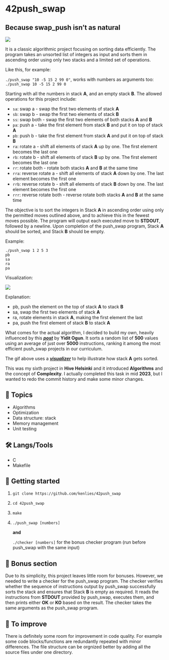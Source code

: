 # 42push_swap

## Because swap_push isn’t as natural

![](media/push_swap.gif)

It is a classic algorithmic project focusing on sorting data efficiently. The program takes an unsorted list of integers as input and sorts them in ascending order using only two stacks and a limited set of operations. 

Like this, for example:

 ```./push_swap "10 -5 15 2 99 0"```, works with numbers as arguments too: ```./push_swap 10 -5 15 2 99 0```

Starting with all the numbers in stack **A**, and an empty stack **B**. The allowed operations for this project include:
  - `sa`: swap a - swap the first two elements of stack **A**
  - `sb`: swap b - swap the first two elements of stack **B**
  - `ss`: swap both - swap the first two elements of both stacks **A** and **B**
  - `pa`: push a - take the first element from stack **B** and put it on top of stack **A**
  - `pb`: push b - take the first element from stack **A** and put it on top of stack **B**
  - `ra`: rotate a - shift all elements of stack **A** up by one. The first element becomes the last one
  - `rb`: rotate b - shift all elements of stack **B** up by one. The first element becomes the last one
  - `rr`: rotate both - rotate both stacks **A** and **B** at the same time
  - `rra`: reverse rotate a - shift all elements of stack **A** down by one. The last element becomes the first one
  - `rrb`: reverse rotate b - shift all elements of stack **B** down by one. The last element becomes the first one
  - `rrr`: reverse rotate both - reverse rotate both stacks **A** and **B** at the same time

The objective is to sort the integers in Stack **A** in ascending order using only the permitted moves outlined above, and to achieve this in the fewest moves possible. The program will output each executed move to **STDOUT**, followed by a newline. Upon completion of the push_swap program, Stack **A** should be sorted, and Stack **B** should be empty.

Example:

```
./push_swap 1 2 5 3
pb
sa
ra
pa
```
Visualization:

![](media/visualization.png)

Explanation:
  - pb, push the element on the top of stack **A** to stack **B**
  - sa, swap the first two elements of stack **A**
  - ra, rotate elements in stack **A**, making the first element the last
  - pa, push the first element of stack **B** to stack **A**

What comes for the actual algorithm, I decided to build my own, heavily influenced by this ***[post](https://medium.com/@ayogun/push-swap-c1f5d2d41e97)*** by **Yidit Ogun**.
It sorts a random list of **500** values using an average of just over **5000** instructions, ranking it among the most efficient push_swap projects in our curriculum.

The gif above uses a ***[visualizer](https://github.com/o-reo/push_swap_visualizer)*** to help illustrate how stack **A** gets sorted.

This was my sixth project in **Hive Helsinki** and it introduced **Algorithms** and the concept of **Complexity**.
I actually completed this task in mid **2023**, but I wanted to redo the commit history and make some minor changes.

## 📖 Topics
  - Algorithms
  - Optimization
  - Data structure: stack
  - Memory management
  - Unit testing

## 🛠️ Langs/Tools
  - C
  - Makefile

## 🦉 Getting started

  1. ```git clone https://github.com/kenlies/42push_swap```
  2. ```cd 42push_swap```
  3. ```make```
  4. ```./push_swap [numbers]```

     **and**
     
     ```./checker [numbers]``` for the bonus checker program (run before push_swap with the same input)

## 💸 Bonus section

Due to its simplicity, this project leaves little room for bonuses. However, we needed to write a checker for the push_swap program. 
The checker verifies whether the sequence of instructions output by push_swap successfully sorts the stack and ensures that Stack **B** is empty as required. 
It reads the instructions from **STDOUT** provided by push_swap, executes them, and then prints either **OK** or **KO** based on the result. The checker takes the same arguments as the push_swap program.

## 🔨 To improve

There is definitely some room for improvement in code quality. For example some code blocks/functions are redundantly repeated with minor differences. The file structure can be orgnized better by adding all the source files under one directory.
